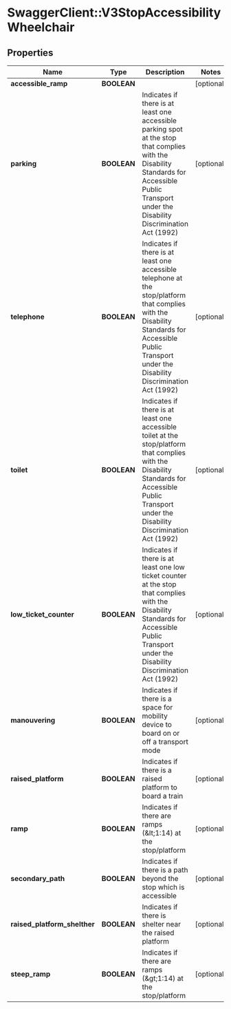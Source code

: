 # SwaggerClient::V3StopAccessibilityWheelchair

## Properties
Name | Type | Description | Notes
------------ | ------------- | ------------- | -------------
**accessible_ramp** | **BOOLEAN** |  | [optional] 
**parking** | **BOOLEAN** | Indicates if there is at least one accessible parking spot at the stop that complies with the Disability Standards for Accessible Public Transport under the Disability Discrimination Act (1992) | [optional] 
**telephone** | **BOOLEAN** | Indicates if there is at least one accessible telephone at the stop/platform that complies with the Disability Standards for Accessible Public Transport under the Disability Discrimination Act (1992) | [optional] 
**toilet** | **BOOLEAN** | Indicates if there is at least one accessible toilet at the stop/platform that complies with the Disability Standards for Accessible Public Transport under the Disability Discrimination Act (1992) | [optional] 
**low_ticket_counter** | **BOOLEAN** | Indicates if there is at least one low ticket counter at the stop that complies with the Disability Standards for Accessible Public Transport under the Disability Discrimination Act (1992) | [optional] 
**manouvering** | **BOOLEAN** | Indicates if there is a space for mobility device to board on or off a transport mode | [optional] 
**raised_platform** | **BOOLEAN** | Indicates if there is a raised platform to board a train | [optional] 
**ramp** | **BOOLEAN** | Indicates if there are ramps (&amp;lt;1:14) at the stop/platform | [optional] 
**secondary_path** | **BOOLEAN** | Indicates if there is a path beyond the stop which is accessible | [optional] 
**raised_platform_shelther** | **BOOLEAN** | Indicates if there is shelter near the raised platform | [optional] 
**steep_ramp** | **BOOLEAN** | Indicates if there are ramps (&amp;gt;1:14) at the stop/platform | [optional] 

